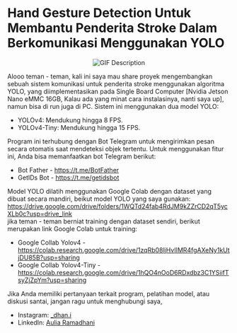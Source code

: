 <h1 class="code-line" data-line-start=0 data-line-end=1 ><a id="Hand_Gesture_Detection_Untuk_Membantu_Penderita_Stroke_Dalam_Berkomunikasi_Menggunakan_YOLO_0"></a>Hand Gesture Detection Untuk Membantu Penderita Stroke Dalam Berkomunikasi Menggunakan YOLO</h1>

<div align="center">
  <img src="https://github.com/user-attachments/assets/800540ff-24e0-43f9-aef4-f184cddfae44" alt="GIF Description">
</div>

<p class="has-line-data" data-line-start="3" data-line-end="4">Alooo teman - teman, kali ini saya mau share proyek mengembangkan sebuah sistem komunikasi untuk penderita stroke menggunakan algoritma YOLO, yang diimplementasikan pada Single Board Computer [Nvidia Jetson Nano eMMC 16GB, Kalau ada yang minat cara instalasinya, nanti saya up], namun bisa di run juga di PC. Sistem ini menggunakan dua model YOLO:</p>
<ul>
<li class="has-line-data" data-line-start="5" data-line-end="6">YOLOv4: Mendukung hingga 8 FPS.</li>
<li class="has-line-data" data-line-start="6" data-line-end="8">YOLOv4-Tiny: Mendukung hingga 15 FPS.</li>
</ul>
<p class="has-line-data" data-line-start="8" data-line-end="9">Program ini terhubung dengan Bot Telegram untuk mengirimkan pesan secara otomatis saat mendeteksi objek tertentu. Untuk menggunakan fitur ini, Anda bisa memanfaatkan bot Telegram berikut:</p>
<ul>
<li class="has-line-data" data-line-start="10" data-line-end="11">Bot Father - <a href="https://t.me/BotFather">https://t.me/BotFather</a></li>
<li class="has-line-data" data-line-start="11" data-line-end="13">GetIDs Bot - <a href="https://t.me/getidsbot">https://t.me/getidsbot</a></li>
</ul>
<p class="has-line-data" data-line-start="13" data-line-end="15">Model YOLO dilatih menggunakan Google Colab dengan dataset yang dibuat secara mandiri, beikut model YOLO yang saya gunakan: <a href="https://drive.google.com/drive/folders/1WQTd24fab4RdJM9kZZrCD2qT5ycXLb0c?usp=drive_link">https://drive.google.com/drive/folders/1WQTd24fab4RdJM9kZZrCD2qT5ycXLb0c?usp=drive_link</a><br>
jika teman - teman berniat training dengan dataset sendiri, berikut merupakan link Google Colab untuk training:</p>
<ul>
<li class="has-line-data" data-line-start="16" data-line-end="17">Google Collab Yolov4       - <a href="https://colab.research.google.com/drive/1zqRb08ljHvIIMR4fgAXeNy1kUtjDU85B?usp=sharing">https://colab.research.google.com/drive/1zqRb08ljHvIIMR4fgAXeNy1kUtjDU85B?usp=sharing</a></li>
<li class="has-line-data" data-line-start="17" data-line-end="18">Google Collab Yolov4-Tiny  - <a href="https://colab.research.google.com/drive/1hQO4nOoD6RDxdbz3C1YSiifTsyZjZpYm?usp=sharing">https://colab.research.google.com/drive/1hQO4nOoD6RDxdbz3C1YSiifTsyZjZpYm?usp=sharing</a></li>
</ul>
<p class="has-line-data" data-line-start="20" data-line-end="21">Jika Anda memiliki pertanyaan terkait program, pelatihan model, atau diskusi santai, jangan ragu untuk menghubungi saya,</p>
<ul>
<li class="has-line-data" data-line-start="20" data-line-end="21">Instagram: <a href="https://www.instagram.com/_dhan.i/">_dhan.i</a></li>
<li class="has-line-data" data-line-start="22" data-line-end="23">LinkedIn: <a href="https://www.linkedin.com/in/ramadhani-aulia/">Aulia Ramadhani</a></li>
</ul>
